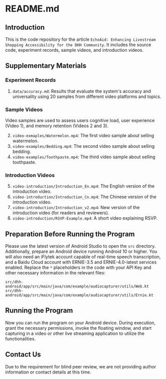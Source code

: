 # README.md

## Introduction

This is the code repository for the article `EchoAid: Enhancing Livestream Shopping Accessibility for the DHH Community`. It includes the source code, experiment records, sample videos, and introduction videos.

## Supplementary Materials

### Experiment  Records

1. `data/accuracy.md`: Results that evaluate the system's accuracy and universality using 20 samples from different video platforms and topics.

### Sample Videos

Video samples are used to assess users cognitive load, user experience (Video 1), and memory retention (Videos 2 and 3).  

2. `video-exmaples/Watermelon.mp4`: The first video sample about selling watermelon.
3. `video-examples/Bedding.mp4`: The second video sample about selling bedding.
4. `video-examples/Toothpaste.mp4`: The third video sample about selling toothpaste.

### Introduction Videos

5. `video-introduction/Introduction_En.mp4`: The English version of the introduction video.
6. `video-introduction/Introduction_Cn.mp4`: The Chinese version of the introduction video.
7. `video-introduction/Introduction_v2.mp4`: New version of the introduction video (for readers and reviewers).
8. `video-introduction/RSVP-Example.mp4`: A short video explaining RSVP.

## Preparation Before Running the Program

Please use the latest version of Android Studio to open the `src` directory. Additionally, prepare an Android device running Android 10 or higher. You will also need an iFlytek account capable of real-time speech transcription, and a Baidu Cloud account with ERNIE-3.5 and ERNIE-4.0-latest services enabled. Replace the `*` placeholders in the code with your API Key and other necessary information in the relevant files:

```
src/dhh-android/app/src/main/java/com/example/audiocapturer/utils/Web.kt
src/dhh-android/app/src/main/java/com/example/audiocapturer/utils/Ernie.kt
```

## Running the Program

Now you can run the program on your Android device. During execution, grant the necessary permissions, invoke the floating window, and start capturing in a video or other live streaming application to utilize the functionalities.

## Contact Us

Due to the requirement for blind peer review, we are not providing author information or contact details at this time.